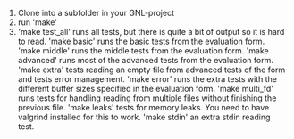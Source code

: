 1. Clone into a subfolder in your GNL-project
2. run 'make'
3. 'make test_all' runs all tests, but there is quite a bit of output so it is hard to read.
'make basic' runs the basic tests from the evaluation form.
'make middle' runs the middle tests from the evaluation form.
'make advanced' runs most of the advanced tests from the evaluation form.
'make extra' tests reading an empty file from advanced tests of the form and tests error management.
'make error' runs the extra tests with the different buffer sizes specified in the evaluation form.
'make multi_fd' runs tests for handling reading from multiple files without finishing the previous file.
'make leaks' tests for memory leaks. You need to have valgrind installed for this to work.
'make stdin' an extra stdin reading test.
